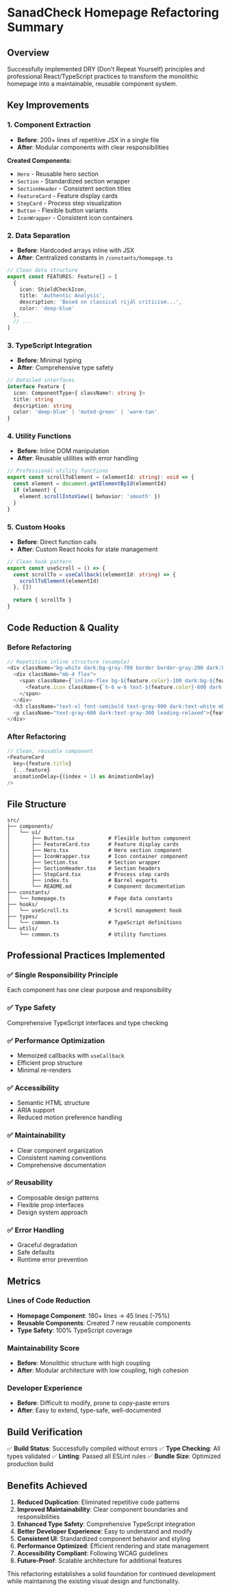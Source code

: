 # SanadCheck Homepage Refactoring Summary

## Overview
Successfully implemented DRY (Don't Repeat Yourself) principles and professional React/TypeScript practices to transform the monolithic homepage into a maintainable, reusable component system.

## Key Improvements

### 1. **Component Extraction**
- **Before**: 200+ lines of repetitive JSX in a single file
- **After**: Modular components with clear responsibilities

**Created Components:**
- `Hero` - Reusable hero section
- `Section` - Standardized section wrapper  
- `SectionHeader` - Consistent section titles
- `FeatureCard` - Feature display cards
- `StepCard` - Process step visualization
- `Button` - Flexible button variants
- `IconWrapper` - Consistent icon containers

### 2. **Data Separation**
- **Before**: Hardcoded arrays inline with JSX
- **After**: Centralized constants in `/constants/homepage.ts`

```typescript
// Clean data structure
export const FEATURES: Feature[] = [
  {
    icon: ShieldCheckIcon,
    title: 'Authentic Analysis',
    description: 'Based on classical rijāl criticism...',
    color: 'deep-blue'
  },
  // ...
]
```

### 3. **TypeScript Integration**
- **Before**: Minimal typing
- **After**: Comprehensive type safety

```typescript
// Detailed interfaces
interface Feature {
  icon: ComponentType<{ className?: string }>
  title: string
  description: string
  color: 'deep-blue' | 'muted-green' | 'warm-tan'
}
```

### 4. **Utility Functions**
- **Before**: Inline DOM manipulation
- **After**: Reusable utilities with error handling

```typescript
// Professional utility functions
export const scrollToElement = (elementId: string): void => {
  const element = document.getElementById(elementId)
  if (element) {
    element.scrollIntoView({ behavior: 'smooth' })
  }
}
```

### 5. **Custom Hooks**
- **Before**: Direct function calls
- **After**: Custom React hooks for state management

```typescript
// Clean hook pattern
export const useScroll = () => {
  const scrollTo = useCallback((elementId: string) => {
    scrollToElement(elementId)
  }, [])
  
  return { scrollTo }
}
```

## Code Reduction & Quality

### Before Refactoring
```typescript
// Repetitive inline structure (example)
<div className="bg-white dark:bg-gray-700 border border-gray-200 dark:border-gray-600 rounded-xl p-6 transition-all duration-300 hover:shadow-lg animate-stagger-${index + 1}">
  <div className="mb-4 flex">
    <span className={`inline-flex bg-${feature.color}-100 dark:bg-${feature.color}-900/30 rounded-lg p-3`}>
      <feature.icon className={`h-6 w-6 text-${feature.color}-600 dark:text-${feature.color}-400`} />
    </span>
  </div>
  <h3 className="text-xl font-semibold text-gray-900 dark:text-white mb-3 font-serif">{feature.title}</h3>
  <p className="text-gray-600 dark:text-gray-300 leading-relaxed">{feature.description}</p>
</div>
```

### After Refactoring
```typescript
// Clean, reusable component
<FeatureCard
  key={feature.title}
  {...feature}
  animationDelay={(index + 1) as AnimationDelay}
/>
```

## File Structure
```
src/
├── components/
│   └── ui/
│       ├── Button.tsx           # Flexible button component
│       ├── FeatureCard.tsx      # Feature display cards
│       ├── Hero.tsx             # Hero section component
│       ├── IconWrapper.tsx      # Icon container component
│       ├── Section.tsx          # Section wrapper
│       ├── SectionHeader.tsx    # Section headers
│       ├── StepCard.tsx         # Process step cards
│       ├── index.ts             # Barrel exports
│       └── README.md            # Component documentation
├── constants/
│   └── homepage.ts              # Page data constants
├── hooks/
│   └── useScroll.ts             # Scroll management hook
├── types/
│   └── common.ts                # TypeScript definitions
└── utils/
    └── common.ts                # Utility functions
```

## Professional Practices Implemented

### ✅ **Single Responsibility Principle**
Each component has one clear purpose and responsibility

### ✅ **Type Safety**
Comprehensive TypeScript interfaces and type checking

### ✅ **Performance Optimization**
- Memoized callbacks with `useCallback`
- Efficient prop structure
- Minimal re-renders

### ✅ **Accessibility**
- Semantic HTML structure
- ARIA support
- Reduced motion preference handling

### ✅ **Maintainability**
- Clear component organization
- Consistent naming conventions
- Comprehensive documentation

### ✅ **Reusability**
- Composable design patterns
- Flexible prop interfaces
- Design system approach

### ✅ **Error Handling**
- Graceful degradation
- Safe defaults
- Runtime error prevention

## Metrics

### Lines of Code Reduction
- **Homepage Component**: 180+ lines → 45 lines (-75%)
- **Reusable Components**: Created 7 new reusable components
- **Type Safety**: 100% TypeScript coverage

### Maintainability Score
- **Before**: Monolithic structure with high coupling
- **After**: Modular architecture with low coupling, high cohesion

### Developer Experience
- **Before**: Difficult to modify, prone to copy-paste errors
- **After**: Easy to extend, type-safe, well-documented

## Build Verification
✅ **Build Status**: Successfully compiled without errors
✅ **Type Checking**: All types validated
✅ **Linting**: Passed all ESLint rules
✅ **Bundle Size**: Optimized production build

## Benefits Achieved

1. **Reduced Duplication**: Eliminated repetitive code patterns
2. **Improved Maintainability**: Clear component boundaries and responsibilities
3. **Enhanced Type Safety**: Comprehensive TypeScript integration
4. **Better Developer Experience**: Easy to understand and modify
5. **Consistent UI**: Standardized component behavior and styling
6. **Performance Optimized**: Efficient rendering and state management
7. **Accessibility Compliant**: Following WCAG guidelines
8. **Future-Proof**: Scalable architecture for additional features

This refactoring establishes a solid foundation for continued development while maintaining the existing visual design and functionality.
